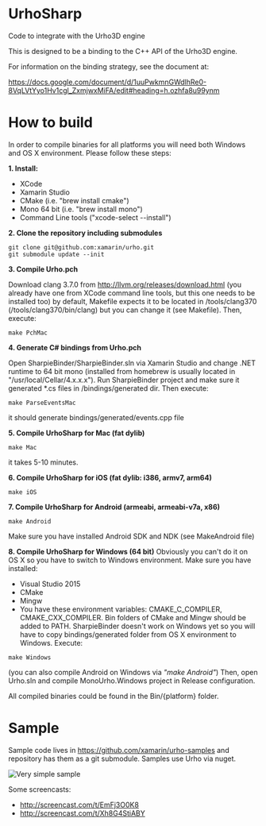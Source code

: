 # UrhoSharp

Code to integrate with the Urho3D engine

This is designed to be a binding to the C++ API of the Urho3D engine.

For information on the binding strategy, see the document at:

https://docs.google.com/document/d/1uuPwkmnGWdlhRe0-8VqLVtYyo1Hv1cgl_ZxmjwxMiFA/edit#heading=h.ozhfa8u99ynm

# How to build


In order to compile binaries for all platforms you will need both Windows and OS X environment.
Please follow these steps:

**1. Install:**
- XCode
- Xamarin Studio
- CMake (i.e. "brew install cmake")
- Mono 64 bit (i.e. "brew install mono")
- Command Line tools ("xcode-select --install")

**2. Clone the repository including submodules**
```
git clone git@github.com:xamarin/urho.git
git submodule update --init
```
**3. Compile Urho.pch**

Download clang 3.7.0 from http://llvm.org/releases/download.html  (you already have one from XCode command line tools, but this one needs to be installed too)
by default, Makefile expects it to be located in /tools/clang370 (/tools/clang370/bin/clang) but you can change it (see Makefile).
Then, execute:
```
make PchMac
```

**4. Generate C# bindings from Urho.pch**

Open SharpieBinder/SharpieBinder.sln via Xamarin Studio and change .NET runtime to 64 bit mono (installed from homebrew is usually located in "/usr/local/Cellar/4.x.x.x"). Run SharpieBinder project and make sure it generated *.cs files in /bindings/generated dir. Then execute:
```
make ParseEventsMac
```
it should generate bindings/generated/events.cpp file

**5. Compile UrhoSharp for Mac (fat dylib)**
```
make Mac
```
it takes 5-10 minutes.

**6. Compile UrhoSharp for iOS (fat dylib: i386, armv7, arm64)**
```
make iOS
```
**7. Compile UrhoSharp for Android (armeabi, armeabi-v7a, x86)** 
```
make Android
```
Make sure you have installed Android SDK and NDK (see MakeAndroid file)

**8. Compile UrhoSharp for Windows (64 bit)**
Obviously you can't do it on OS X so you have to switch to Windows environment. Make sure you have installed:
- Visual Studio 2015
- CMake
- Mingw
- You have these environment variables: CMAKE_C_COMPILER, CMAKE_CXX_COMPILER. Bin folders of CMake and Mingw should be added to PATH.
SharpieBinder doesn't work on Windows yet so you will have to copy bindings/generated folder from OS X environment to Windows. 
Execute:
```
make Windows
```
(you can also compile Android on Windows via *"make Android"*)
Then, open Urho.sln and compile MonoUrho.Windows project in Release configuration.

All compiled binaries could be found in the Bin/{platform} folder.

# Sample

Sample code lives in https://github.com/xamarin/urho-samples and repository has them as a git submodule. Samples use Urho via nuget.

![Very simple sample](https://hsto.org/files/ec1/1c8/d0c/ec11c8d0c4494048bc614e3166df4f3b.png)

Some screencasts:

* http://screencast.com/t/EmFj3O0K8 
* http://screencast.com/t/Xh8G4StiABY
